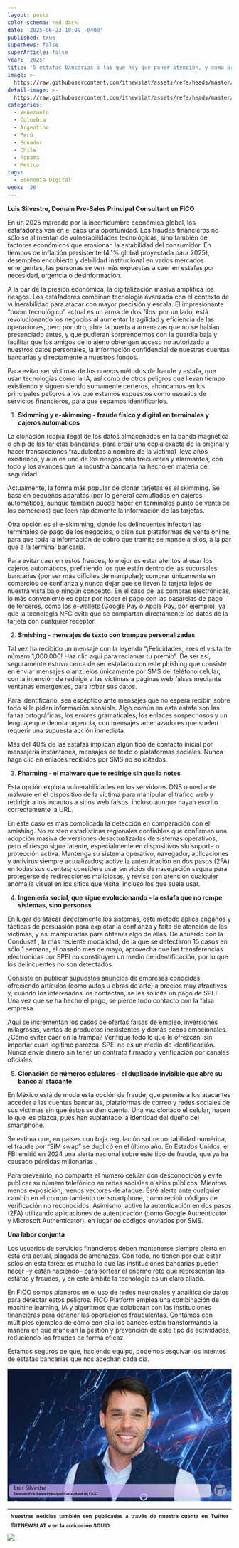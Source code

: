 ```yaml
---
layout: posts
color-schema: red-dark
date: '2025-06-23 10:09 -0400'
published: true
superNews: false
superArticle: false
year: '2025'
title: '5 estafas bancarias a las que hay que poner atención, y cómo prevenirlas'
image: >-
  https://raw.githubusercontent.com/itnewslat/assets/refs/heads/master/img/540x320/Luis-Silvestre-p.jpg
detail-image: >-
  https://raw.githubusercontent.com/itnewslat/assets/refs/heads/master/img/1024x680/Luis-Silvestre-g.jpg
categories:
  - Venezuela
  - Colombia
  - Argentina
  - Perú
  - Ecuador
  - Chile
  - Panama
  - Mexico
tags:
  - Economía Digital
week: '26'
---
```

**Luis Silvestre, Domain Pre-Sales Principal Consultant en FICO**

En un 2025 marcado por la incertidumbre económica global, los estafadores ven en el caos una oportunidad. Los fraudes financieros no sólo se alimentan de vulnerabilidades tecnológicas, sino también de factores económicos que erosionan la estabilidad del consumidor. En tiempos de inflación persistente (4.1% global proyectada para 2025), desempleo encubierto y debilidad institucional en varios mercados emergentes, las personas se ven más expuestas a caer en estafas por necesidad, urgencia o desinformación.

A la par de la presión económica, la digitalización masiva amplifica los riesgos. Los estafadores combinan tecnología avanzada con el contexto de vulnerabilidad para atacar con mayor precisión y escala. El impresionante “boom tecnológico” actual es un arma de dos filos: por un lado, está revolucionando los negocios al aumentar la agilidad y eficiencia de las operaciones, pero por otro, abre la puerta a amenazas que no se habían presenciado antes, y que pudieran sorprendernos con la guardia baja y facilitar que los amigos de lo ajeno obtengan acceso no autorizado a nuestros datos personales, la información confidencial de nuestras cuentas bancarias y directamente a nuestros fondos.

Para evitar ser víctimas de los nuevos métodos de fraude y estafa, que usan tecnologías como la IA, así como de otros peligros que llevan tiempo existiendo y siguen siendo sumamente certeros, ahondamos en los principales peligros a los que estamos expuestos como usuarios de servicios financieros, para que sepamos identificarlos.

1. **Skimming y e-skimming - fraude físico y digital en terminales y cajeros automáticos**

La clonación (copia ilegal de los datos almacenados en la banda magnética o chip de las tarjetas bancarias, para crear una copia exacta de la original y hacer transacciones fraudulentas a nombre de la víctima) lleva años existiendo, y aún es uno de los riesgos más frecuentes y alarmantes, con todo y los avances que la industria bancaria ha hecho en materia de seguridad.

Actualmente, la forma más popular de clonar tarjetas es el skimming. Se basa en pequeños aparatos (por lo general camuflados en cajeros automáticos, aunque también puede haber en terminales punto de venta de los comercios) que leen rápidamente la información de las tarjetas. 

Otra opción es el e-skimming, donde los delincuentes infectan las terminales de pago de los negocios, o bien sus plataformas de venta online, para que toda la información de cobro que tramite se mande a ellos, a la par que a la terminal bancaria.

Para evitar caer en estos fraudes, lo mejor es estar atentos al usar los cajeros automáticos, prefiriendo los que están dentro de las sucursales bancarias (por ser más difíciles de manipular); comprar únicamente en comercios de confianza y nunca dejar que se lleven la tarjeta lejos de nuestra vista bajo ningún concepto. En el caso de las compras electrónicas, lo más conveniente es optar por hacer el pago con las pasarelas de pago de terceros, como los e-wallets (Google Pay o Apple Pay, por ejemplo), ya que la tecnología NFC evita que se compartan directamente los datos de la tarjeta con cualquier receptor.

2. **Smishing - mensajes de texto con trampas personalizadas**

Tal vez ha recibido un mensaje con la leyenda “¡Felicidades, eres el visitante número 1,000,000! Haz clic aquí para reclamar tu premio”. De ser así, seguramente estuvo cerca de ser estafado con este phishing que consiste en enviar mensajes o anzuelos únicamente por SMS del teléfono celular, con la intención de redirigir a las víctimas a páginas web falsas mediante ventanas emergentes, para robar sus datos. 

Para identificarlo, sea escéptico ante mensajes que no espera recibir, sobre todo si le piden información sensible. Algo común en esta estafa son las faltas ortográficas, los errores gramaticales, los enlaces sospechosos y un lenguaje que denota urgencia, con mensajes amenazadores que suelen requerir una supuesta acción inmediata. 

Más del 40% de las estafas implican algún tipo de contacto inicial por mensajería instantánea, mensajes de texto o plataformas sociales. Nunca haga clic en enlaces recibidos por SMS no solicitados.

3. **Pharming - el malware que te redirige sin que lo notes**

Esta opción explota vulnerabilidades en los servidores DNS o mediante malware en el dispositivo de la víctima para manipular el tráfico web y redirigir a los incautos a sitios web falsos, incluso aunque hayan escrito correctamente la URL. 

En este caso es más complicada la detección en comparación con el smishing. No existen estadísticas regionales confiables que confirmen una adopción masiva de versiones desactualizadas de sistemas operativos, pero el riesgo sigue latente, especialmente en dispositivos sin soporte o protección activa. Mantenga su sistema operativo, navegador, aplicaciones y antivirus siempre actualizados; active la autenticación en dos pasos (2FA) en todas sus cuentas; considere usar servicios de navegación segura para protegerse de redirecciones maliciosas, y revise con atención cualquier anomalía visual en los sitios que visita, incluso los que suele usar.

4. **Ingeniería social, que sigue evolucionando - la estafa que no rompe sistemas, sino personas**

En lugar de atacar directamente los sistemas, este método aplica engaños y tácticas de persuasión para explotar la confianza y falta de atención de las víctimas, y así manipularlas para obtener algo de ellas. De acuerdo con la Condusef , la más reciente modalidad, de la que se detectaron 15 casos en sólo 1 semana, el pasado mes de mayo, aprovecha que las transferencias electrónicas por SPEI no constituyen un medio de identificación, por lo que los delincuentes no son detectados. 

Consiste en publicar supuestos anuncios de empresas conocidas, ofreciendo artículos (como autos u obras de arte) a precios muy atractivos y, cuando los interesados los contactan, se les solicita un pago de SPEI. Una vez que se ha hecho el pago, se pierde todo contacto con la falsa empresa.

Aquí se incrementan los casos de ofertas falsas de empleo, inversiones milagrosas, ventas de productos inexistentes y demás cebos emocionales. ¿Cómo evitar caer en la trampa? Verifique todo lo que le ofrezcan, sin importar cuán legítimo parezca. SPEI no es un medio de identificación. Nunca envíe dinero sin tener un contrato firmado y verificación por canales oficiales.

5. **Clonación de números celulares - el duplicado invisible que abre su banco al atacante**

En México está de moda esta opción de fraude, que permite a los atacantes acceder a las cuentas bancarias, plataformas de correo y redes sociales de sus víctimas sin que éstos se den cuenta. Una vez clonado el celular, hacen lo que les plazca, pues han suplantado la identidad del dueño del smartphone. 

Se estima que, en países con baja regulación sobre portabilidad numérica, el fraude por “SIM swap” se duplicó en el último año. En Estados Unidos, el FBI emitió en 2024 una alerta nacional sobre este tipo de fraude, que ya ha causado pérdidas millonarias .

Para prevenirlo, no comparta el número celular con desconocidos y evite publicar su número telefónico en redes sociales o sitios públicos. Mientras menos exposición, menos vectores de ataque. Esté alerta ante cualquier cambio en el comportamiento del smartphone, como recibir códigos de verificación no reconocidos. Asimismo, active la autenticación en dos pasos (2FA) utilizando aplicaciones de autenticación (como Google Authenticator y Microsoft Authenticator), en lugar de códigos enviados por SMS. 

**Una labor conjunta**

Los usuarios de servicios financieros deben mantenerse siempre alerta en está era actual, plagada de amenazas. Con todo, no tienen por qué estar solos en esta tarea: es mucho lo que las instituciones bancarias pueden hacer –y están haciendo– para sortear el enorme reto que representan las estafas y fraudes, y en este ámbito la tecnología es un claro aliado. 

En FICO somos pioneros en el uso de redes neuronales y analítica de datos para detectar estos peligros. FICO Platform emplea una combinación de machine learning, IA y algoritmos que colaboran con las instituciones financieras para detener las operaciones fraudulentas. Contamos con múltiples ejemplos de cómo con ella los bancos están transformando la manera en que manejan la gestión y prevención de este tipo de actividades, reduciendo los fraudes de forma eficaz. 

Estamos seguros de que, haciendo equipo, podemos esquivar los intentos de estafas bancarias que nos acechan cada día.

![](https://raw.githubusercontent.com/itnewslat/assets/refs/heads/master/img/540x320/Luis-Silvestre-p.jpg)

<table style="height: 42px;" width="569">
<tbody>
<tr>
<td style="text-align: justify;"><sub><strong>Nuestras noticias también son publicadas a través de nuestra cuenta en Twitter <a href="https://twitter.com/itnewslat?lang=es">@ITNEWSLAT</a> y en la aplicación <a href="https://squidapp.co/en/">SQUID</a></strong></sub></td>
</tr>
</tbody>
</table>

<img src="https://tracker.metricool.com/c3po.jpg?hash=56f88a41e39ab42c063cc51676587a04"/>
